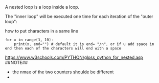 A nested loop is a loop inside a loop.

The "inner loop" will be executed one time for each iteration of the "outer loop":

how to put characters in a same line 
```
for x in range(1, 10):
    print(x, end="") # default it is end= "/n", or if u add space in end then each of the characters will end with a space
```
https://www.w3schools.com/PYTHON/gloss_python_for_nested.asp
##NOTE##
- the nmae of the two counters shoulde be different
- 


